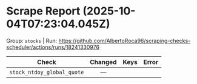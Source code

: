 # Scrape Report (2025-10-04T07:23:04.045Z)

Group: `stocks`  |  Run: https://github.com/AlbertoRoca96/scraping-checks-scheduler/actions/runs/18241330976

| Check | Changed | Keys | Error |
|---|:---:|:--|:--|
| `stock_ntdoy_global_quote` | — |  |  |
